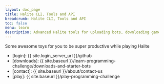 ```yaml
---
layout: doc_page
title: Halite CLI, Tools and API
breadcrumb: Halite CLI, Tools and API
toc: false
menu: learn
description: Advanced Halite tools for uploading bots, downloading games, offline visualization and more.
---
```


Some awesome toys for you to be super productive while playing Halite

* [login]: {{ site.login_server_url }}/github
* [downloads]: {{ site.baseurl }}/learn-programming-challenge/downloads-and-starter-bots
* [contact]: {{ site.baseurl }}/about/contact-us
* [play]: {{ site.baseurl }}/play-programming-challenge